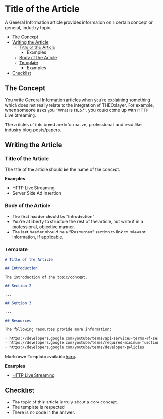 # Title of the Article

A General Information article provides information on a certain concept or general, industry topic.

- [The Concept](#the-concept)
- [Writing the Article](#Writing-the-Article)
  - [Title of the Article](#Title-of-the-Article)
    - Examples
  - [Body of the Article](#Body-of-the-Article)
  - [Template](#Template)
    - Examples
- [Checklist](#Checklist)

## The Concept

You write General Information articles when you’re explaining something which does not really relate to the integration of THEOplayer. For example, when someone asks you “What is HLS?”, you could come up with HTTP Live Streaming.

The articles of this breed are informative, professional, and read like industry blog-posts/papers.

## Writing the Article

### Title of the Article

The title of the article should be the name of the concept.

**Examples**

- HTTP Live Streaming
- Server Side Ad Insertion

### Body of the Article

- The first header should be “Introduction”
- You’re at liberty to structure the rest of the article, but write it in a professional, objective manner.
- The last header should be a “Resources” section to link to relevant information, if applicable.

### Template

```markdown
# Title of the Article

## Introduction

The introduction of the topic/concept.

## Section 2

...

## Section 3

...

## Resources

The following resources provide more information:

- https://developers.google.com/youtube/terms/api-services-terms-of-service
- https://developers.google.com/youtube/terms/required-minimum-functionality
- https://developers.google.com/youtube/terms/developer-policies
```

Markdown Template available [here](../contribution-guidelines/article-knowledge-base-template.md).

**Examples**

- [HTTP Live Streaming](../knowledge-base/04-streaming/01-http-live-streaming.md)

## Checklist

- The topic of this article is truly about a core concept.
- The template is respected.
- There is no code in the answer.

